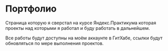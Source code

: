 # Портфолио 

Страница которую я сверстал на курсе Яндекс.Практикума которая проекты над которыми я работал и буду работать в дальнейшем.

Все работы будут доступны на моём аккаунте в ГитХабе, ссылки будут обновляться по мере выполнения проектов.